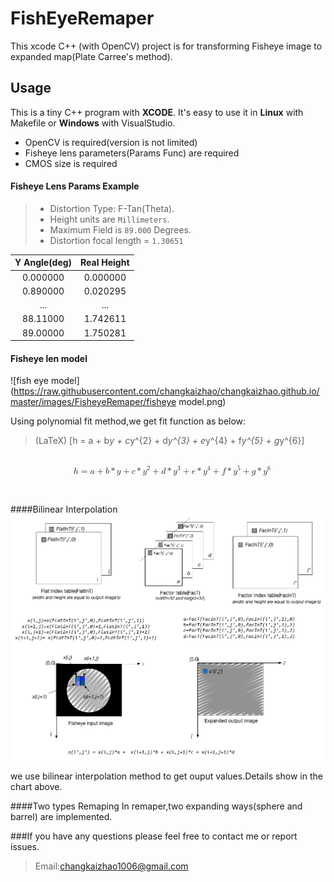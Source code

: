 # FishEyeRemaper
This xcode C++ (with OpenCV) project is for transforming Fisheye image to expanded map(Plate Carree's method). 

## Usage
This is a tiny C++ program with **XCODE**. It's easy to use it in **Linux** with Makefile or **Windows** with VisualStudio.

* OpenCV is required(version is not limited)
* Fisheye lens parameters(Params Func) are required
* CMOS size is required


#### Fisheye Lens Params Example

> * Distortion Type: F-Tan(Theta).
> * Height units are `Millimeters`.
> * Maximum Field is `89.000` Degrees.
> * Distortion focal length = `1.30651`

|Y Angle(deg)|Real Height|
|:----------:|:---------:|
|  0.000000  |  0.000000 |
|  0.890000  |  0.020295 |
|    ...     |    ...    |
|  88.11000  |  1.742611 |
|  89.00000  |  1.750281 |

#### Fisheye len model
![fish eye model](https://raw.githubusercontent.com/changkaizhao/changkaizhao.github.io/master/images/FisheyeRemaper/fisheye model.png)

Using polynomial fit method,we get fit function as below:

>(LaTeX) \[h = a + b*y + c*y^{2} + d*y^{3} + e*y^{4} + f*y^{5} + g*y^{6}\]

<math xmlns="http://www.w3.org/1998/Math/MathML">
<mtable class="m-equation-square" displaystyle="true" style="display: block; margin-top: 1.0em; margin-bottom: 2.0em">
	<mtr>
		<mtd>
			<mspace width="6.0em" />
		</mtd>
		<mtd columnalign="left">
			<mi>h</mi>
			<mo>=</mo>
			<mi>a</mi>
			<mo>+</mo>
			<mi>b</mi>
			<mo>*</mo>
			<mi>y</mi>
			<mo>+</mo>
			<mi>c</mi>
			<mo>*</mo>
			<msup>
				<mi>y</mi>
				<mn>2</mn>
			</msup>
			<mo>+</mo>
			<mi>d</mi>
			<mo>*</mo>
			<msup>
				<mi>y</mi>
				<mn>3</mn>
			</msup>
			<mo>+</mo>
			<mi>e</mi>
			<mo>*</mo>
			<msup>
				<mi>y</mi>
				<mn>4</mn>
			</msup>
			<mo>+</mo>
			<mi>f</mi>
			<mo>*</mo>
			<msup>
				<mi>y</mi>
				<mn>5</mn>
			</msup>
			<mo>+</mo>
			<mi>g</mi>
			<mo>*</mo>
			<msup>
				<mi>y</mi>
				<mn>6</mn>
			</msup>
		</mtd>
	</mtr>
</mtable>
</math>


####Bilinear Interpolation
![Lookup table](https://raw.githubusercontent.com/changkaizhao/changkaizhao.github.io/master/images/FisheyeRemaper/chart.png)

we use bilinear interpolation method to get ouput values.Details show in the chart above.

####Two types Remaping
In remaper,two expanding ways(sphere and barrel) are implemented.


###If you have any questions please feel free to contact me or report issues.
>Email:changkaizhao1006@gmail.com




